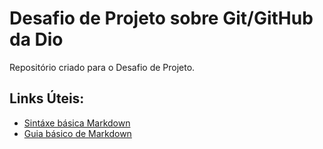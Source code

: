 # Desafio de Projeto sobre Git/GitHub da Dio
Repositório criado para o Desafio de Projeto.


## Links Úteis:
 - [Sintáxe básica Markdown](https://www.markdownguide.org/basic-syntax/)
 - [Guia básico de Markdown](https://docs.pipz.com/central-de-ajuda/learning-center/guia-basico-de-markdown#open)

